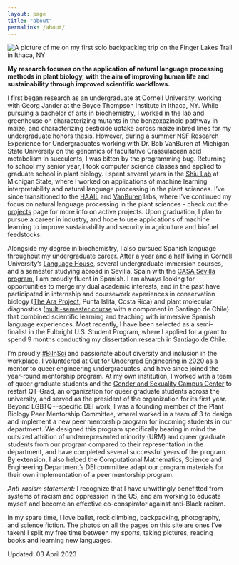 ```yaml
---
layout: page
title: "about"
permalink: /about/
---
```

![A picture of me on my first solo backpacking trip on the Finger Lakes Trail in Ithaca, NY](../images/backpacking.JPG)

**My research focuses on the application of natural language processing methods in plant biology, with the aim of improving human life and sustainability through improved scientific workflows.**<br>


I first began research as an undergraduate at Cornell University, working with Georg Jander at the Boyce Thompson Institute in Ithaca, NY. While pursuing a bachelor of arts in biochemistry, I worked in the lab and greenhouse on characterizing mutants in the benzoxazinoid pathway in maize, and characterizing pesticide uptake across maize inbred lines for my undergraduate honors thesis. However, during a summer NSF Research Experience for Undergraduates working with Dr. Bob VanBuren at Michigan State University on the genomics of facultative Crassulacean acid metabolism in succulents, I was bitten by the programming bug. Returning to school my senior year, I took computer science classes and applied to graduate school in plant biology. I spent several years in the [Shiu Lab](https://shiulab.github.io/) at Michigan State, where I worked on applications of machine learning interpretability and natural language processing in the plant sciences. I’ve since transitioned to the [HAAIL](https://labs.ghassemi.xyz/) and [VanBuren](https://www.canr.msu.edu/people/dr_robert_vanburen) labs, where I’ve continued my focus on natural language processing in the plant sciences - check out the [projects](https://serenalotreck.github.io/projects/) page for more info on active projects. Upon graduation, I plan to pursue a career in industry, and hope to use applications of machine learning to improve sustainability and security in agriculture and biofuel feedstocks.<br>


Alongside my degree in biochemistry, I also pursued Spanish language throughout my undergraduate career. After a year and a half living in Cornell University’s [Language House](https://cornell.campusgroups.com/culh/home/), several undergraduate immersion courses, and a semester studying abroad in Sevilla, Spain with the [CASA Sevilla program](https://casa.education/sevilla), I am proudly fluent in Spanish. I am always looking for opportunities to merge my dual academic interests, and in the past have participated in internship and coursework experiences in conservation biology ([The Ara Project](https://en.wikipedia.org/wiki/The_Ara_Project), Punta Islita, Costa Rica) and plant molecular diagnostics ([multi-semester course](https://classes.cornell.edu/browse/roster/FA18/class/PLSCI/4300) with a component in Santiago de Chile) that combined scientific learning and teaching with immersive Spanish language experiences. Most recently, I have been selected as a semi-finalist in the Fulbright U.S. Student Program, where I applied for a grant to spend 9 months conducting my dissertation research in Santiago de Chile.  <br>


I’m proudly [#BiInSci](https://twitter.com/hashtag/biinsci?ref_src=twsrc%5Egoogle%7Ctwcamp%5Eserp%7Ctwgr%5Ehashtag) and passionate about diversity and inclusion in the workplace. I volunteered at [Out for Undergrad Engineering](https://www.outforundergrad.org/engineering) in 2020 as a mentor to queer engineering undergraduates, and have since joined the year-round mentorship program. At my own institution, I worked with a team of queer graduate students and the [Gender and Sexuality Campus Center](https://lbgtrc.msu.edu/) to restart QT-Grad, an organization for queer graduate students across the university, and served as the president of the organization for its first year.  Beyond LGBTQ+-specific DEI work, I was a founding member of the Plant Biology Peer Mentorship Committee, whereI worked in a team of 3 to design and implement a new peer mentorship program for incoming students in our department. We designed this program specifically bearing in mind the outsized attrition of underrepresented minority (URM) and queer graduate students from our program compared to their representation in the department, and have completed several successful years of the program. By extension, I also helped the Computational Mathematics, Science and Engineering Department’s DEI committee adapt our program materials for their own implementation of a peer mentorship program. <br>


*Anti-racism statement:* I recognize that I have unwittingly benefitted from systems of racism and oppression in the US, and am working to educate myself and become an effective co-conspirator against anti-Black racism.  <br>


In my spare time, I love ballet, rock climbing, backpacking, photography, and science fiction. The photos on all the pages on this site are ones I’ve taken! I split my free time between my sports, taking pictures, reading books and learning new languages. <br>


Updated: 03 April 2023
